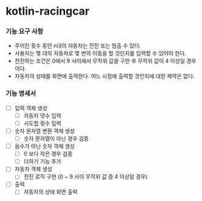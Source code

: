 # kotlin-racingcar

### 기능 요구 사항
* 주어진 횟수 동안 n대의 자동차는 전진 또는 멈출 수 있다.
* 사용자는 몇 대의 자동차로 몇 번의 이동을 할 것인지를 입력할 수 있어야 한다.
* 전진하는 조건은 0에서 9 사이에서 무작위 값을 구한 후 무작위 값이 4 이상일 경우이다.
* 자동차의 상태를 화면에 출력한다. 어느 시점에 출력할 것인지에 대한 제약은 없다.

### 기능 명세서
- [ ] 입력 객체 생성
  - [ ] 자동차 댓수 입력
  - [ ] 시도할 횟수 입력
- [ ] 숫자 문자열 변환 객체 생성
  - [ ] 숫자 문자열이 아닌 경우 검증
- [ ] 음수가 아닌 숫자 객체 생성
  - [ ] 0 보다 작은 경우 검증
  - [ ] 더하기 기능 추가
- [ ] 자동차 객체 생성
  - [ ] 전진 로직 구현 (0 ~ 9 사이 무작위 값 중 4 이상일 경우)
- [ ] 출력
  - [ ] 자동차의 상태 화면 출력